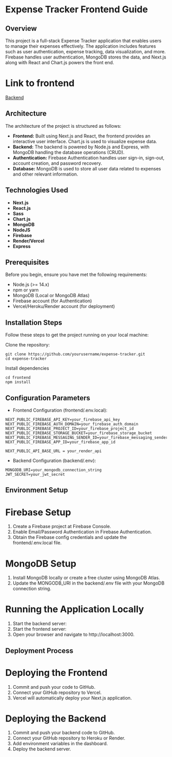 # **Expense Tracker Frontend Guide**

## Overview
This project is a full-stack Expense Tracker application that enables users to manage their expenses effectively. The application includes features such as user authentication, expense tracking, data visualization, and more. Firebase handles user authentication, MongoDB stores the data, and Next.js along with React and Chart.js powers the front end.

# Link to frontend
[Backend](https://github.com/kellyhp/ExpenseTracker)

## Architecture
The architecture of the project is structured as follows:

- **Frontend:** Built using Next.js and React, the frontend provides an interactive user interface. Chart.js is used to visualize expense data.
- **Backend:** The backend is powered by Node.js and Express, with MongoDB handling the database operations (CRUD).
- **Authentication:** Firebase Authentication handles user sign-in, sign-out, account creation, and password recovery.
- **Database:** MongoDB is used to store all user data related to expenses and other relevant information.

## Technologies Used

- **Next.js**
- **React.js**
- **Sass**
- **Chart.js**
- **MongoDB**
- **NodeJS**
- **Firebase**
- **Render/Vercel**
- **Express**

## Prerequisites

Before you begin, ensure you have met the following requirements:

- Node.js (>= 14.x)
- npm or yarn
- MongoDB (Local or MongoDB Atlas)
- Firebase account (for Authentication)
- Vercel/Heroku/Render account (for deployment)

## Installation Steps

Follow these steps to get the project running on your local machine:

Clone the repository:
```
git clone https://github.com/yourusername/expense-tracker.git
cd expense-tracker
```
Install dependencies
```
cd frontend
npm install
```


## Configuration Parameters
- Frontend Configuration (frontend/.env.local):
```
NEXT_PUBLIC_FIREBASE_API_KEY=your_firebase_api_key
NEXT_PUBLIC_FIREBASE_AUTH_DOMAIN=your_firebase_auth_domain
NEXT_PUBLIC_FIREBASE_PROJECT_ID=your_firebase_project_id
NEXT_PUBLIC_FIREBASE_STORAGE_BUCKET=your_firebase_storage_bucket
NEXT_PUBLIC_FIREBASE_MESSAGING_SENDER_ID=your_firebase_messaging_sender_id
NEXT_PUBLIC_FIREBASE_APP_ID=your_firebase_app_id

NEXT_PUBLIC_API_BASE_URL = your_render_api
```
- Backend Configuration (backend/.env):
```
MONGODB_URI=your_mongodb_connection_string
JWT_SECRET=your_jwt_secret
```
## Environment Setup

# Firebase Setup
1. Create a Firebase project at Firebase Console.
2. Enable Email/Password Authentication in Firebase Authentication.
3. Obtain the Firebase config credentials and update the frontend/.env.local file.
# MongoDB Setup
1. Install MongoDB locally or create a free cluster using MongoDB Atlas.
2. Update the MONGODB_URI in the backend/.env file with your MongoDB connection string.
# Running the Application Locally
1. Start the backend server:
2. Start the frontend server:
3. Open your browser and navigate to http://localhost:3000.

## Deployment Process

# Deploying the Frontend
1. Commit and push your code to GitHub.
2. Connect your GitHub repository to Vercel.
3. Vercel will automatically deploy your Next.js application.
# Deploying the Backend
1. Commit and push your backend code to GitHub.
2. Connect your GitHub repository to Heroku or Render.
3. Add environment variables in the dashboard.
4. Deploy the backend server.